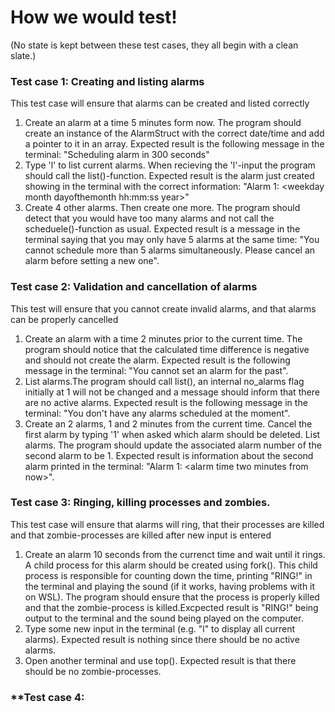# How we would test!
(No state is kept between these test cases, they all begin with a clean slate.)

### **Test case 1: Creating and listing alarms** 
<p>This test case will ensure that alarms can be created and listed correctly</p>

1. Create an alarm at a time 5 minutes form now. The program should create an instance of the AlarmStruct with the correct date/time and add a pointer to it in an array. Expected result is the following message in the terminal: "Scheduling alarm in 300 seconds"
2. Type 'l' to list current alarms. When recieving the 'l'-input the program should call the list()-function. Expected result is the alarm just created showing in the terminal with the correct information: "Alarm 1: \<weekday month dayofthemonth hh:mm:ss year\>"
3. Create 4 other alarms. Then create one more. The program should detect that you would have too many alarms and not call the scheduele()-function as usual. Expected result  is a message in the terminal saying that you may only have 5 alarms at the same time: "You cannot schedule more than 5 alarms simultaneously. Please cancel an alarm before setting a new one".


### **Test case 2: Validation and cancellation of alarms**
<p>This test will ensure that you cannot create invalid alarms, and that alarms can be properly cancelled</p>

1. Create an alarm with a time 2 minutes prior to the current time. The program should notice that the calculated time difference is negative and should not create the alarm. Expected result is the following message in the terminal: "You cannot set an alarm for the past".
2. List alarms.The program should call list(), an internal no_alarms flag initially at 1 will not be changed and a message should inform that there are no active alarms. Expected result is the following message in the terminal: "You don't have any alarms scheduled at the moment".
3. Create an 2 alarms, 1 and 2 minutes from the current time. Cancel the first alarm by typing '1' when asked which alarm should be deleted. List alarms. The program should update the associated alarm number of the second alarm to be 1. Expected result is information about the second alarm printed in the terminal: "Alarm 1: \<alarm time two minutes from now\>".

### **Test case 3: Ringing, killing processes and zombies.**
<p>This test case will ensure that alarms will ring, that their processes are killed and that zombie-processes are killed after new input is entered</p>

1. Create an alarm 10 seconds from the currenct time and wait until it rings. A child process for this alarm should be created using fork(). This child process is responsible for counting down the time, printing "RING!" in the terminal and playing the sound (if it works, having problems with it on WSL). The program should ensure that the process is properly killed and that the zombie-process is killed.Excpected result is "RING!" being output to the terminal and the sound being played on the computer.
2. Type some new input in the terminal (e.g. "l" to display all current alarms). Expected result is nothing since there should be no active alarms.
3. Open another terminal and use top(). Expected result is that there should be no zombie-processes.

### **Test case 4:  
